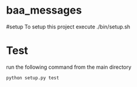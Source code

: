 # baa_messages
#setup
To setup this project execute ./bin/setup.sh

# Test
run the following command from the main directory
```python
python setup.py test
```

